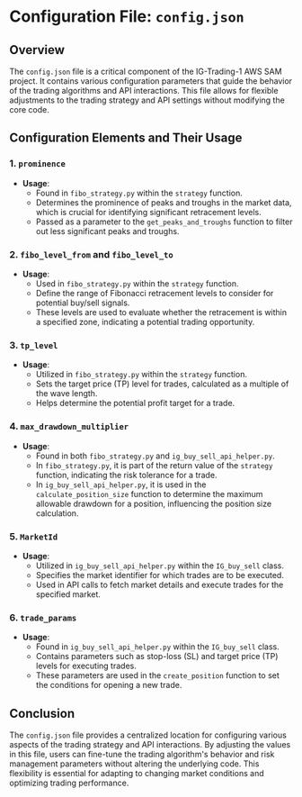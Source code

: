 # Configuration File: `config.json`

## Overview

The `config.json` file is a critical component of the IG-Trading-1 AWS SAM project. It contains various configuration parameters that guide the behavior of the trading algorithms and API interactions. This file allows for flexible adjustments to the trading strategy and API settings without modifying the core code.

## Configuration Elements and Their Usage

### 1. `prominence`

- **Usage**: 
  - Found in `fibo_strategy.py` within the `strategy` function.
  - Determines the prominence of peaks and troughs in the market data, which is crucial for identifying significant retracement levels.
  - Passed as a parameter to the `get_peaks_and_troughs` function to filter out less significant peaks and troughs.

### 2. `fibo_level_from` and `fibo_level_to`

- **Usage**: 
  - Used in `fibo_strategy.py` within the `strategy` function.
  - Define the range of Fibonacci retracement levels to consider for potential buy/sell signals.
  - These levels are used to evaluate whether the retracement is within a specified zone, indicating a potential trading opportunity.

### 3. `tp_level`

- **Usage**: 
  - Utilized in `fibo_strategy.py` within the `strategy` function.
  - Sets the target price (TP) level for trades, calculated as a multiple of the wave length.
  - Helps determine the potential profit target for a trade.

### 4. `max_drawdown_multiplier`

- **Usage**: 
  - Found in both `fibo_strategy.py` and `ig_buy_sell_api_helper.py`.
  - In `fibo_strategy.py`, it is part of the return value of the `strategy` function, indicating the risk tolerance for a trade.
  - In `ig_buy_sell_api_helper.py`, it is used in the `calculate_position_size` function to determine the maximum allowable drawdown for a position, influencing the position size calculation.

### 5. `MarketId`

- **Usage**: 
  - Utilized in `ig_buy_sell_api_helper.py` within the `IG_buy_sell` class.
  - Specifies the market identifier for which trades are to be executed.
  - Used in API calls to fetch market details and execute trades for the specified market.

### 6. `trade_params`

- **Usage**: 
  - Found in `ig_buy_sell_api_helper.py` within the `IG_buy_sell` class.
  - Contains parameters such as stop-loss (SL) and target price (TP) levels for executing trades.
  - These parameters are used in the `create_position` function to set the conditions for opening a new trade.

## Conclusion

The `config.json` file provides a centralized location for configuring various aspects of the trading strategy and API interactions. By adjusting the values in this file, users can fine-tune the trading algorithm's behavior and risk management parameters without altering the underlying code. This flexibility is essential for adapting to changing market conditions and optimizing trading performance.
